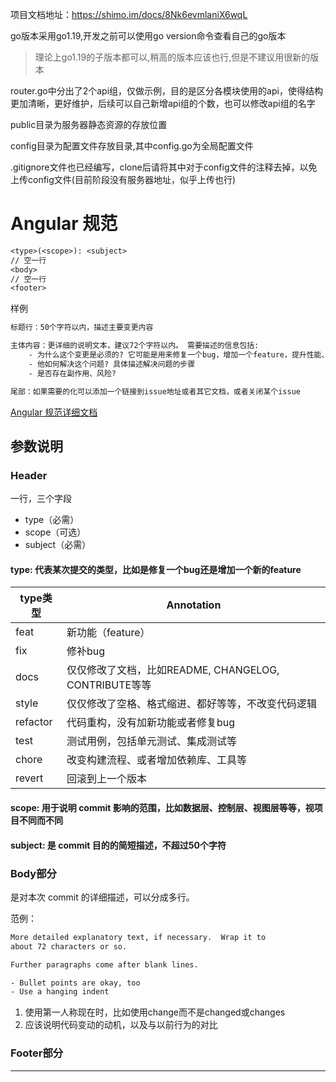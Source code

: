 项目文档地址：https://shimo.im/docs/8Nk6evmlaniX6wqL

go版本采用go1.19,开发之前可以使用go version命令查看自己的go版本

> 理论上go1.19的子版本都可以,稍高的版本应该也行,但是不建议用很新的版本

router.go中分出了2个api组，仅做示例，目的是区分各模块使用的api，使得结构更加清晰，更好维护，后续可以自己新增api组的个数，也可以修改api组的名字

public目录为服务器静态资源的存放位置

config目录为配置文件存放目录,其中config.go为全局配置文件

.gitignore文件也已经编写，clone后请将其中对于config文件的注释去掉，以免上传config文件(目前阶段没有服务器地址，似乎上传也行)

# Angular 规范

```txt
<type>(<scope>): <subject>
// 空一行
<body>
// 空一行
<footer>
```

样例

```txt
标题行：50个字符以内，描述主要变更内容

主体内容：更详细的说明文本，建议72个字符以内。 需要描述的信息包括: 
    - 为什么这个变更是必须的? 它可能是用来修复一个bug，增加一个feature，提升性能、可靠性、稳定性等等
    - 他如何解决这个问题? 具体描述解决问题的步骤
    - 是否存在副作用、风险? 

尾部：如果需要的化可以添加一个链接到issue地址或者其它文档，或者关闭某个issue
```

[Angular 规范详细文档](https://docs.google.com/document/d/1QrDFcIiPjSLDn3EL15IJygNPiHORgU1_OOAqWjiDU5Y)

## 参数说明

### Header

一行，三个字段

- type（必需）
- scope（可选）
- subject（必需）

#### type: 代表某次提交的类型，比如是修复一个bug还是增加一个新的feature

| type类型 | Annotation |
|--|--|
| feat	 | 新功能（feature） |
| fix	 | 修补bug |
| docs	 | 仅仅修改了文档，比如README, CHANGELOG, CONTRIBUTE等等 |
| style	 | 仅仅修改了空格、格式缩进、都好等等，不改变代码逻辑 |
| refactor | 代码重构，没有加新功能或者修复bug |
| test	 | 测试用例，包括单元测试、集成测试等 |
| chore	 | 改变构建流程、或者增加依赖库、工具等 |
| revert | 回滚到上一个版本 |

#### scope: 用于说明 commit 影响的范围，比如数据层、控制层、视图层等等，视项目不同而不同

#### subject: 是 commit 目的的简短描述，不超过50个字符

### Body部分

是对本次 commit 的详细描述，可以分成多行。

范例：

```txt
More detailed explanatory text, if necessary.  Wrap it to 
about 72 characters or so. 

Further paragraphs come after blank lines.

- Bullet points are okay, too
- Use a hanging indent
```

1. 使用第一人称现在时，比如使用change而不是changed或changes
2. 应该说明代码变动的动机，以及与以前行为的对比

### Footer部分

----
